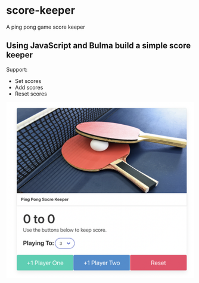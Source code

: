 # score-keeper
A ping pong game score keeper
## Using JavaScript and Bulma build a simple score keeper
Support:
  - Set scores
  - Add scores
  - Reset scores
<img src="demopic.png" alt="Score Keeper Display">
